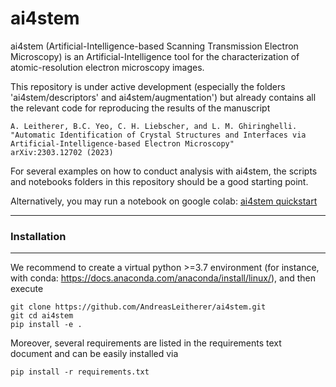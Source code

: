 # ai4stem
ai4stem (Artificial-Intelligence-based Scanning Transmission Electron Microscopy) is an Artificial-Intelligence tool for the characterization of atomic-resolution electron microscopy images. 

This repository is under active development (especially the folders 'ai4stem/descriptors' and ai4stem/augmentation') but already contains all the relevant code for reproducing the results of the manuscript

    A. Leitherer, B.C. Yeo, C. H. Liebscher, and L. M. Ghiringhelli.     
    "Automatic Identification of Crystal Structures and Interfaces via Artificial-Intelligence-based Electron Microscopy" 
    arXiv:2303.12702 (2023)

For several examples on how to conduct analysis with ai4stem, the scripts and notebooks folders in this repository should be a good starting point.

Alternatively, you may run a notebook on google colab:
[ai4stem quickstart](https://colab.research.google.com/github/AndreasLeitherer/ai4stem/blob/main/notebooks/Application_of_pretrained_model.ipynb)

------------------
### Installation
------------------

We recommend to create a virtual python >=3.7 environment 
(for instance, with conda: https://docs.anaconda.com/anaconda/install/linux/), and then execute

    git clone https://github.com/AndreasLeitherer/ai4stem.git
    git cd ai4stem
    pip install -e .

Moreover, several requirements are listed in the requirements text document and can be easily installed via

    pip install -r requirements.txt
